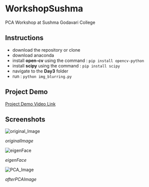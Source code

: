 # WorkshopSushma
PCA Workshop at Sushma Godavari College
## Instructions
* download the repository or clone
* download anaconda
* install **open-cv** using the command : ```pip install opencv-python```
* install **scipy** using the command : ```pip install scipy```
* navigate to the **Day3** folder
* run : ```python img_blurring.py```
## Project Demo
[Project Demo Video Link](https://www.dropbox.com/scl/fi/iyhdne2j4u4dlhsavlmq1/imgBlurrring.mp4?rlkey=hmqna0qy1vfdws62adi09p3ag&st=2qx93002&dl=0)
## Screenshots
![original_Image](Day3/screenshots/originalImage.PNG)


*originalImage*


![eigenFace](Day3/screenshots/eigenFace.PNG)


*eigenFace*


![PCA_Image](Day3/screenshots/afterPCAImage.PNG)


*afterPCAImage*